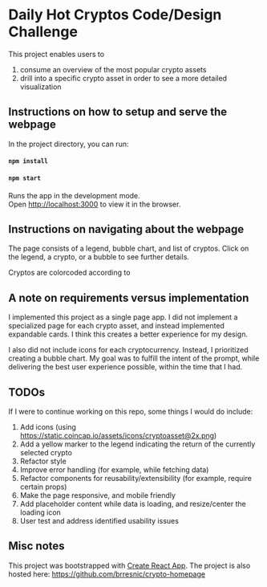 # Daily Hot Cryptos Code/Design Challenge

This project enables users to 
1) consume an overview of the most popular crypto assets 
2) drill into a specific crypto asset in order to see a more detailed visualization

## Instructions on how to setup and serve the webpage

In the project directory, you can run:

#### `npm install`

#### `npm start`

Runs the app in the development mode.<br>
Open [http://localhost:3000](http://localhost:3000) to view it in the browser.

## Instructions on navigating about the webpage

The page consists of a legend, bubble chart, and list of cryptos. Click on the legend, a crypto, or a bubble to see further details.

Cryptos are colorcoded according to 

## A note on requirements versus implementation

I implemented this project as a single page app. I did not implement a specialized page for each crypto asset, and instead implemented expandable cards. I think this creates a better experience for my design. 

I also did not include icons for each cryptocurrency. Instead, I prioritized creating a bubble chart. My goal was to fulfill the intent of the prompt, while delivering the best user experience possible, within the time that I had.   

## TODOs

If I were to continue working on this repo, some things I would do include:

1. Add icons (using https://static.coincap.io/assets/icons/cryptoasset@2x.png)
2. Add a yellow marker to the legend indicating the return of the currently selected crypto
3. Refactor style
4. Improve error handling (for example, while fetching data)
5. Refactor components for reusability/extensibility (for example, require certain props)
6. Make the page responsive, and mobile friendly
7. Add placeholder content while data is loading, and resize/center the loading icon
8. User test and address identified usability issues

## Misc notes

This project was bootstrapped with [Create React App](https://github.com/facebook/create-react-app).
The project is also hosted here: https://github.com/brresnic/crypto-homepage